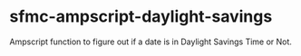 # sfmc-ampscript-daylight-savings
Ampscript function to figure out if a date is in Daylight Savings Time or Not.

